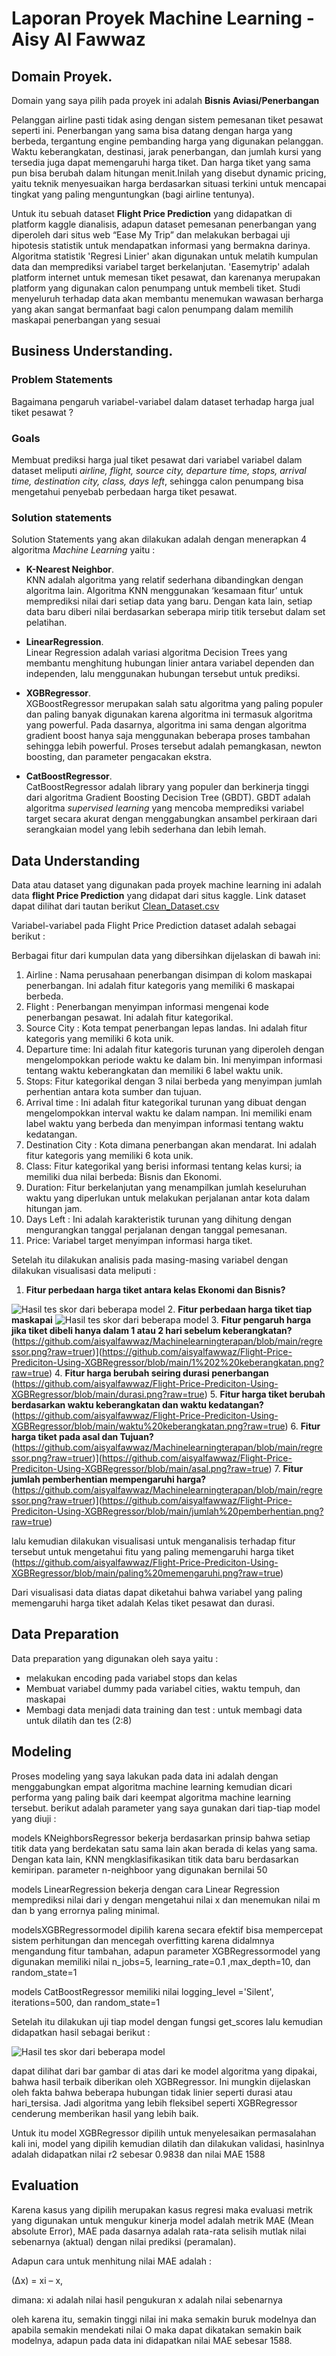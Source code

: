# Laporan Proyek Machine Learning - Aisy Al Fawwaz

## Domain Proyek.

Domain yang saya pilih pada proyek ini adalah **Bisnis Aviasi/Penerbangan**

Pelanggan airline pasti tidak asing dengan sistem pemesanan tiket pesawat seperti ini. Penerbangan yang sama bisa datang dengan harga yang berbeda, tergantung engine pembanding harga yang digunakan pelanggan. Waktu keberangkatan, destinasi, jarak penerbangan, dan jumlah kursi yang tersedia juga dapat memengaruhi harga tiket. Dan harga tiket yang sama pun bisa berubah dalam hitungan menit.Inilah yang disebut dynamic pricing, yaitu teknik menyesuaikan harga berdasarkan situasi terkini untuk mencapai tingkat yang paling menguntungkan (bagi airline tentunya).

Untuk itu sebuah dataset **Flight Price Prediction** yang didapatkan di platform kaggle dianalisis, adapun dataset pemesanan penerbangan yang diperoleh dari situs web “Ease My Trip” dan melakukan berbagai uji hipotesis statistik untuk mendapatkan informasi yang bermakna darinya. Algoritma statistik 'Regresi Linier' akan digunakan untuk melatih kumpulan data dan memprediksi variabel target berkelanjutan. 'Easemytrip' adalah platform internet untuk memesan tiket pesawat, dan karenanya merupakan platform yang digunakan calon penumpang untuk membeli tiket. Studi menyeluruh terhadap data akan membantu menemukan wawasan berharga yang akan sangat bermanfaat bagi calon penumpang dalam memilih maskapai penerbangan yang sesuai

## Business Understanding.

### Problem Statements

Bagaimana pengaruh variabel-variabel dalam dataset terhadap harga jual tiket pesawat ?

### Goals

Membuat prediksi harga jual tiket pesawat dari variabel variabel dalam dataset meliputi *airline, flight, source city, departure time, stops, arrival time, destination city, class, days left*, sehingga calon penumpang bisa mengetahui penyebab perbedaan harga tiket pesawat. 

### Solution statements
Solution Statements yang akan dilakukan adalah dengan menerapkan 4 algoritma *Machine Learning* yaitu :

- **K-Nearest Neighbor**.<br>
  KNN adalah algoritma yang relatif sederhana dibandingkan dengan algoritma lain. Algoritma KNN menggunakan ‘kesamaan fitur’ untuk memprediksi nilai dari setiap data yang baru. Dengan kata lain, setiap data baru diberi nilai berdasarkan seberapa mirip titik tersebut dalam set pelatihan.

- **LinearRegression**.<br>
   Linear Regression adalah variasi algoritma  Decision Trees yang membantu menghitung hubungan linier antara variabel dependen dan independen, lalu menggunakan hubungan tersebut untuk prediksi. 

- **XGBRegressor**.<br>
 XGBoostRegressor merupakan salah satu algoritma yang paling populer dan paling banyak digunakan karena algoritma ini termasuk algoritma yang powerful. Pada dasarnya, algoritma ini sama dengan algoritma gradient boost hanya saja menggunakan beberapa proses tambahan sehingga lebih powerful. Proses tersebut adalah pemangkasan, newton boosting, dan parameter pengacakan ekstra.

- **CatBoostRegressor**.<br>
  CatBoostRegressor adalah library yang populer dan berkinerja tinggi dari algoritma Gradient Boosting Decision Tree (GBDT). GBDT adalah algoritma *supervised learning* yang mencoba memprediksi variabel target secara akurat dengan menggabungkan ansambel perkiraan dari serangkaian model yang lebih sederhana dan lebih lemah.

## Data Understanding

Data atau dataset yang digunakan pada proyek machine learning ini adalah data **flight Price Prediction** yang didapat dari situs kaggle. Link dataset dapat dilihat dari tautan berikut [Clean_Dataset.csv](https://www.kaggle.com/datasets/shubhambathwal/flight-price-prediction)

Variabel-variabel pada Flight Price Prediction dataset adalah sebagai berikut :

Berbagai fitur dari kumpulan data yang dibersihkan dijelaskan di bawah ini:
1. Airline : Nama perusahaan penerbangan disimpan di kolom maskapai penerbangan. Ini adalah fitur kategoris yang memiliki 6 maskapai berbeda.
2. Flight : Penerbangan menyimpan informasi mengenai kode penerbangan pesawat. Ini adalah fitur kategorikal.
3. Source City : Kota tempat penerbangan lepas landas. Ini adalah fitur kategoris yang memiliki 6 kota unik.
4. Departure time: Ini adalah fitur kategoris turunan yang diperoleh dengan mengelompokkan periode waktu ke dalam bin. Ini menyimpan informasi tentang waktu keberangkatan dan memiliki 6 label waktu unik.
5. Stops: Fitur kategorikal dengan 3 nilai berbeda yang menyimpan jumlah perhentian antara kota sumber dan tujuan.
6. Arrival time : Ini adalah fitur kategorikal turunan yang dibuat dengan mengelompokkan interval waktu ke dalam nampan. Ini memiliki enam label waktu yang berbeda dan menyimpan informasi tentang waktu kedatangan.
7. Destination City : Kota dimana penerbangan akan mendarat. Ini adalah fitur kategoris yang memiliki 6 kota unik.
8. Class: Fitur kategorikal yang berisi informasi tentang kelas kursi; ia memiliki dua nilai berbeda: Bisnis dan Ekonomi.
9. Duration: Fitur berkelanjutan yang menampilkan jumlah keseluruhan waktu yang diperlukan untuk melakukan perjalanan antar kota dalam hitungan jam.
10. Days Left : Ini adalah karakteristik turunan yang dihitung dengan mengurangkan tanggal perjalanan dengan tanggal pemesanan.
11. Price: Variabel target menyimpan informasi harga tiket.

Setelah itu dilakukan analisis pada masing-masing variabel dengan dilakukan visualisasi data  meliputi : 

1. **Fitur perbedaan harga tiket antara kelas Ekonomi dan Bisnis?**

![Hasil tes skor dari beberapa model](https://github.com/aisyalfawwaz/Machinelearningterapan/blob/main/regressor.png?raw=truer)
2. **Fitur perbedaan harga tiket tiap maskapai**
![Hasil tes skor dari beberapa model](https://github.com/aisyalfawwaz/Machinelearningterapan/blob/main/regressor.png?raw=truer)
3. **Fitur pengaruh harga jika tiket dibeli hanya dalam 1 atau 2 hari sebelum keberangkatan?** 
(https://github.com/aisyalfawwaz/Machinelearningterapan/blob/main/regressor.png?raw=truer)](https://github.com/aisyalfawwaz/Flight-Price-Prediciton-Using-XGBRegressor/blob/main/1%202%20keberangkatan.png?raw=true)
4. **Fitur harga berubah seiring durasi penerbangan**
(https://github.com/aisyalfawwaz/Flight-Price-Prediciton-Using-XGBRegressor/blob/main/durasi.png?raw=true)
5. **Fitur harga tiket berubah berdasarkan waktu keberangkatan dan waktu kedatangan?**
(https://github.com/aisyalfawwaz/Flight-Price-Prediciton-Using-XGBRegressor/blob/main/waktu%20keberangkatan.png?raw=true)
6. **Fitur  harga tiket pada asal dan Tujuan?**
(https://github.com/aisyalfawwaz/Machinelearningterapan/blob/main/regressor.png?raw=truer)](https://github.com/aisyalfawwaz/Flight-Price-Prediciton-Using-XGBRegressor/blob/main/asal.png?raw=true)
7. **Fitur jumlah pemberhentian mempengaruhi harga?**
(https://github.com/aisyalfawwaz/Machinelearningterapan/blob/main/regressor.png?raw=truer)](https://github.com/aisyalfawwaz/Flight-Price-Prediciton-Using-XGBRegressor/blob/main/jumlah%20pemberhentian.png?raw=true)

lalu kemudian dilakukan visualisasi untuk menganalisis terhadap fitur tersebut untuk mengetahui fitu yang paling memengaruhi harga tiket
(https://github.com/aisyalfawwaz/Flight-Price-Prediciton-Using-XGBRegressor/blob/main/paling%20memengaruhi.png?raw=true)

Dari visualisasi data diatas dapat diketahui bahwa variabel yang paling memengaruhi harga tiket adalah Kelas tiket pesawat dan durasi.

## Data Preparation

Data preparation yang digunakan oleh saya yaitu :
- melakukan encoding pada variabel stops dan kelas
- Membuat variabel dummy pada variabel cities, waktu tempuh, dan maskapai
- Membagi data menjadi data training dan test : untuk membagi data untuk dilatih dan tes (2:8)


## Modeling

Proses modeling yang saya lakukan pada data ini adalah dengan menggabungkan empat algoritma machine learning kemudian dicari performa yang paling baik dari keempat algoritma machine learning tersebut. berikut adalah parameter yang saya gunakan dari tiap-tiap model yang diuji :

models KNeighborsRegressor bekerja berdasarkan prinsip bahwa setiap titik data yang berdekatan satu sama lain akan berada di kelas yang sama. Dengan kata lain, KNN mengklasifikasikan titik data baru berdasarkan kemiripan. parameter n-neighboor yang digunakan bernilai 50

models LinearRegression bekerja dengan cara Linear Regression memprediksi nilai dari y dengan mengetahui nilai x dan menemukan nilai m dan b yang errornya paling minimal.

modelsXGBRegressormodel dipilih karena secara efektif bisa mempercepat sistem perhitungan dan mencegah overfitting karena didalmnya mengandung fitur tambahan, adapun parameter XGBRegressormodel yang digunakan memiliki nilai n_jobs=5, learning_rate=0.1 ,max_depth=10, dan random_state=1


models CatBoostRegressor memiliki nilai logging_level ='Silent', iterations=500, dan random_state=1

Setelah itu dilakukan uji tiap model dengan fungsi get_scores lalu kemudian didapatkan hasil sebagai berikut :

![Hasil tes skor dari beberapa model](https://github.com/aisyalfawwaz/Machinelearningterapan/blob/main/regressor.png?raw=truer)

dapat dilihat dari bar gambar di atas dari ke model algoritma yang dipakai, bahwa  hasil terbaik diberikan oleh XGBRegressor. Ini mungkin dijelaskan oleh fakta bahwa beberapa hubungan tidak linier seperti durasi atau hari_tersisa. Jadi algoritma yang lebih fleksibel seperti XGBRegressor cenderung memberikan hasil yang lebih baik.

Untuk itu model XGBRegressor dipilih untuk menyelesaikan permasalahan kali ini, model yang dipilih kemudian dilatih dan dilakukan validasi, hasinlnya adalah didapatkan nilai r2 sebesar 0.9838 dan nilai MAE 1588



## Evaluation

Karena kasus yang dipilih merupakan kasus regresi maka evaluasi metrik yang digunakan untuk mengukur kinerja model adalah metrik MAE (Mean absolute  Error), MAE pada dasarnya  adalah rata-rata selisih mutlak nilai sebenarnya (aktual) dengan nilai prediksi (peramalan).

Adapun cara untuk menhitung nilai MAE adalah :

(Δx) = xi – x,

dimana:
xi adalah nilai hasil pengukuran
x adalah nilai sebenarnya

oleh karena itu, semakin tinggi nilai ini maka semakin buruk modelnya dan apabila semakin mendekati nilai O maka dapat dikatakan semakin baik modelnya, adapun pada data ini didapatkan nilai MAE sebesar 1588.

